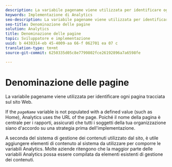 ```yaml
---
description: La variabile pagename viene utilizzata per identificare ogni pagina tracciata sul sito Web.
keywords: Implementazione di Analytics
seo-description: La variabile pagename viene utilizzata per identificare ogni pagina tracciata sul sito Web.
seo-title: Denominazione delle pagine
solution: Analytics
title: Denominazione delle pagine
topic: Sviluppatore e implementazione
uuid: b 4438314-eb 45-4009-aa 66-f 062701 ea 07 c
translation-type: tm+mt
source-git-commit: 6250335d05c8e7799802fce26192896a7a6598fe

---
```



# Denominazione delle pagine

La variabile pagename viene utilizzata per identificare ogni pagina tracciata sul sito Web.

If the *`pageName`* variable is not populated with a defined value (such as Home), Analytics uses the URL of the page. Poiché il nome della pagina è centrale per i rapporti, assicurati che tutti i soggetti della tua organizzazione siano d'accordo su una strategia prima dell'implementazione.

A seconda del sistema di gestione dei contenuti utilizzato dal sito, è utile aggiungere elementi di contenuto al sistema da utilizzare per comporre le variabili Analytics. Molte aziende ritengono che la maggior parte delle variabili Analytics possa essere compilata da elementi esistenti di gestione dei contenuti.
